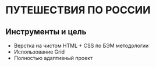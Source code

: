 # ПУТЕШЕСТВИЯ ПО РОССИИ

## Инструменты и цель

- Верстка на чистом HTML + CSS по БЭМ методологии
- Использование Grid
- Полностью адаптивный проект
